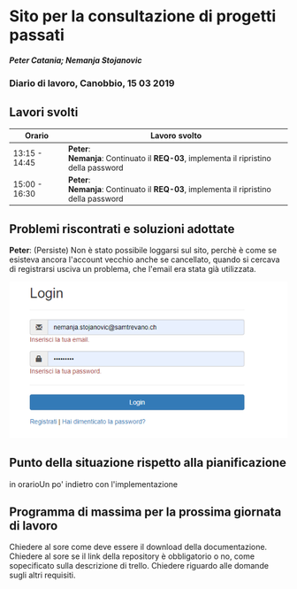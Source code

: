 # Sito per la consultazione di progetti passati  
##### Peter Catania; Nemanja Stojanovic
### Diario di lavoro, Canobbio, 15 03 2019

## Lavori svolti


|Orario        |Lavoro svolto                 |
|--------------|------------------------------|
| 13:15 - 14:45 | **Peter**:  <br>**Nemanja**: Continuato il **REQ-03**, implementa il ripristino della password |
| 15:00 - 16:30 | **Peter**:  <br>**Nemanja**: Continuato il **REQ-03**, implementa il ripristino della password |


##  Problemi riscontrati e soluzioni adottate
**Peter**: (Persiste) Non è stato possibile loggarsi sul sito, perchè è come se esisteva ancora l'account vecchio anche se cancellato, quando si cercava di registrarsi usciva un problema, che l'email era stata già utilizzata.

<img src="../../img/Password.png"></img>

##  Punto della situazione rispetto alla pianificazione
in orarioUn po' indietro con l'implementazione

## Programma di massima per la prossima giornata di lavoro
Chiedere al sore come deve essere il download della documentazione.<br>
Chiedere al sore se il link della repository è obbligatorio o no, come sopecificato sulla descrizione di trello.
Chiedere riguardo alle domande sugli altri requisiti.
